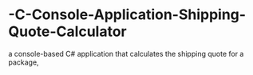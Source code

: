 # -C-Console-Application-Shipping-Quote-Calculator
a console-based C# application that calculates the shipping quote for a package,
